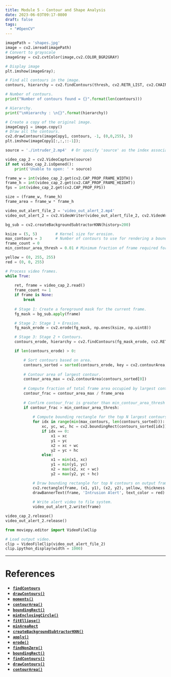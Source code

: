 ```yaml
---
title: Module 5 - Contour and Shape Analysis
date: 2023-06-03T09:17-0800
draft: false
tags:
  - "#OpenCV"
---
```


```python
imagePath = 'shapes.jpg'
image = cv2.imread(imagePath)
# Convert to grayscale
imageGray = cv2.cvtColor(image,cv2.COLOR_BGR2GRAY)

# Display image
plt.imshow(imageGray);

# Find all contours in the image.
contours, hierarchy = cv2.findContours(thresh, cv2.RETR_LIST, cv2.CHAIN_APPROX_SIMPLE)

# Number of contours.
print("Number of contours found = {}".format(len(contours)))

# Hierarchy.
print("\nHierarchy : \n{}".format(hierarchy))

# Create a copy of the original image.
imageCopy1 = image.copy()
# Draw all the contours.
cv2.drawContours(imageCopy1, contours, -1, (0,0,255), 3)
plt.imshow(imageCopy1[:,:,::-1]);
```

```python
source = './intruder_2.mp4'  # Or specify 'source' as the index associated with your camera system.

video_cap_2 = cv2.VideoCapture(source)
if not video_cap_2.isOpened():
    print('Unable to open: ' + source)

frame_w = int(video_cap_2.get(cv2.CAP_PROP_FRAME_WIDTH))
frame_h = int(video_cap_2.get(cv2.CAP_PROP_FRAME_HEIGHT))
fps = int(video_cap_2.get(cv2.CAP_PROP_FPS))

size = (frame_w, frame_h)
frame_area = frame_w * frame_h

video_out_alert_file_2 = 'video_out_alert_2.mp4'
video_out_alert_2 = cv2.VideoWriter(video_out_alert_file_2, cv2.VideoWriter_fourcc(*'XVID'), fps, size)

bg_sub = cv2.createBackgroundSubtractorKNN(history=200)

ksize = (5, 5)        # Kernel size for erosion.
max_contours = 3      # Number of contours to use for rendering a bounding rectangle.
frame_count = 0
min_contour_area_thresh = 0.01 # Minimum fraction of frame required for maximum contour.

yellow = (0, 255, 255)
red = (0, 0, 255)

# Process video frames.
while True:
    
    ret, frame = video_cap_2.read()
    frame_count += 1
    if frame is None:
        break
    
    # Stage 1: Create a foreground mask for the current frame.
    fg_mask = bg_sub.apply(frame)

    # Stage 2: Stage 1 + Erosion.
    fg_mask_erode = cv2.erode(fg_mask, np.ones(ksize, np.uint8))

    # Stage 3: Stage 2 + Contours.
    contours_erode, hierarchy = cv2.findContours(fg_mask_erode, cv2.RETR_LIST, cv2.CHAIN_APPROX_SIMPLE)

    if len(contours_erode) > 0:

        # Sort contours based on area.
        contours_sorted = sorted(contours_erode, key = cv2.contourArea, reverse=True)
        
        # Contour area of largest contour.
        contour_area_max = cv2.contourArea(contours_sorted[0])
        
        # Compute fraction of total frame area occupied by largest contour.
        contour_frac = contour_area_max / frame_area
        
        # Confirm contour_frac is greater than min_contour_area_thresh threshold.
        if contour_frac > min_contour_area_thresh:
            
            # Compute bounding rectangle for the top N largest contours.
            for idx in range(min(max_contours, len(contours_sorted))):
                xc, yc, wc, hc = cv2.boundingRect(contours_sorted[idx])
                if idx == 0:
                    x1 = xc
                    y1 = yc
                    x2 = xc + wc
                    y2 = yc + hc
                else:
                    x1 = min(x1, xc)
                    y1 = min(y1, yc)
                    x2 = max(x2, xc + wc)
                    y2 = max(y2, yc + hc)

            # Draw bounding rectangle for top N contours on output frame.
            cv2.rectangle(frame, (x1, y1), (x2, y2), yellow, thickness = 2)
            drawBannerText(frame, 'Intrusion Alert', text_color = red)
            
            # Write alert video to file system. 
            video_out_alert_2.write(frame)

video_cap_2.release()
video_out_alert_2.release()

from moviepy.editor import VideoFileClip

# Load output video.
clip = VideoFileClip(video_out_alert_file_2)
clip.ipython_display(width = 1000)
```
---
# References

- [**`findContours`**](https://docs.opencv.org/4.5.2/d3/dc0/group__imgproc__shape.html#gadf1ad6a0b82947fa1fe3c3d497f260e0)
- [**`drawContours()`**](https://docs.opencv.org/4.5.2/d6/d6e/group__imgproc__draw.html#ga746c0625f1781f1ffc9056259103edbc)
- [**`moments()`**](https://docs.opencv.org/4.5.2/d8/d23/classcv_1_1Moments.html)
- [**`contourArea()`**](https://docs.opencv.org/4.5.2/d3/dc0/group__imgproc__shape.html#ga2c759ed9f497d4a618048a2f56dc97f1)
- [**`boundingRect()`**](https://docs.opencv.org/4.5.2/db/dd6/classcv_1_1RotatedRect.html#a055a5d35e50bce65e3b1dee318dd3044)
- [**`minEnclosingCircle()`**](https://docs.opencv.org/4.5.2/d3/dc0/group__imgproc__shape.html#ga8ce13c24081bbc7151e9326f412190f1)
- [**`fitEllipse()`**](https://docs.opencv.org/4.5.2/d3/dc0/group__imgproc__shape.html#gaf259efaad93098103d6c27b9e4900ffa)
- [**`minAreaRect`**](https://docs.opencv.org/4.5.2/d3/dc0/group__imgproc__shape.html#ga3d476a3417130ae5154aea421ca7ead9)
- [**`createBackgroundSubtractorKNN()`**](https://docs.opencv.org/4.5.2/de/de1/group__video__motion.html#gac9be925771f805b6fdb614ec2292006d)
- [**`apply()`**](https://docs.opencv.org/4.5.2/d7/df6/classcv_1_1BackgroundSubtractor.html#aa735e76f7069b3fa9c3f32395f9ccd21)
- [**`erode()`**](https://docs.opencv.org/4.5.2/d4/d86/group__imgproc__filter.html#gaeb1e0c1033e3f6b891a25d0511362aeb)
- [**`findNonZero()`**](https://docs.opencv.org/4.5.2/d2/de8/group__core__array.html#gaed7df59a3539b4cc0fe5c9c8d7586190) 
- [**`boundingRect()`**](https://docs.opencv.org/4.5.2/d3/dc0/group__imgproc__shape.html#ga103fcbda2f540f3ef1c042d6a9b35ac7) 
- [**`findContours()`**](https://docs.opencv.org/4.5.2/d3/dc0/group__imgproc__shape.html#gadf1ad6a0b82947fa1fe3c3d497f260e0) 
- [**`drawContours()`**](https://docs.opencv.org/4.5.2/d6/d6e/group__imgproc__draw.html#ga746c0625f1781f1ffc9056259103edbc)
- [**`contourArea()`**](https://docs.opencv.org/4.5.2/d3/dc0/group__imgproc__shape.html#ga2c759ed9f497d4a618048a2f56dc97f1)
